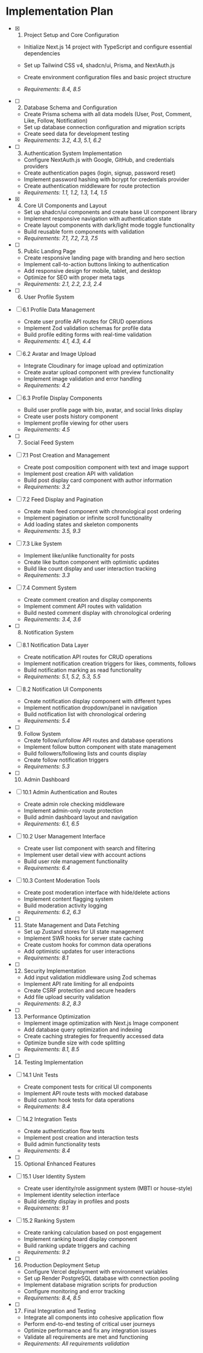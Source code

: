 # Implementation Plan

- [x] 1. Project Setup and Core Configuration










  - Initialize Next.js 14 project with TypeScript and configure essential dependencies
  - Set up Tailwind CSS v4, shadcn/ui, Prisma, and NextAuth.js



  - Create environment configuration files and basic project structure
  - _Requirements: 8.4, 8.5_

- [ ] 2. Database Schema and Configuration
  - Create Prisma schema with all data models (User, Post, Comment, Like, Follow, Notification)
  - Set up database connection configuration and migration scripts
  - Create seed data for development testing
  - _Requirements: 3.2, 4.3, 5.1, 6.2_

- [ ] 3. Authentication System Implementation
  - Configure NextAuth.js with Google, GitHub, and credentials providers
  - Create authentication pages (login, signup, password reset)
  - Implement password hashing with bcrypt for credentials provider
  - Create authentication middleware for route protection
  - _Requirements: 1.1, 1.2, 1.3, 1.4, 1.5_

- [x] 4. Core UI Components and Layout





  - Set up shadcn/ui components and create base UI component library
  - Implement responsive navigation with authentication state
  - Create layout components with dark/light mode toggle functionality
  - Build reusable form components with validation
  - _Requirements: 7.1, 7.2, 7.3, 7.5_

- [ ] 5. Public Landing Page
  - Create responsive landing page with branding and hero section
  - Implement call-to-action buttons linking to authentication
  - Add responsive design for mobile, tablet, and desktop
  - Optimize for SEO with proper meta tags
  - _Requirements: 2.1, 2.2, 2.3, 2.4_

- [ ] 6. User Profile System
- [ ] 6.1 Profile Data Management
  - Create user profile API routes for CRUD operations
  - Implement Zod validation schemas for profile data
  - Build profile editing forms with real-time validation
  - _Requirements: 4.1, 4.3, 4.4_

- [ ] 6.2 Avatar and Image Upload
  - Integrate Cloudinary for image upload and optimization
  - Create avatar upload component with preview functionality
  - Implement image validation and error handling
  - _Requirements: 4.2_

- [ ] 6.3 Profile Display Components
  - Build user profile page with bio, avatar, and social links display
  - Create user posts history component
  - Implement profile viewing for other users
  - _Requirements: 4.5_

- [ ] 7. Social Feed System
- [ ] 7.1 Post Creation and Management
  - Create post composition component with text and image support
  - Implement post creation API with validation
  - Build post display card component with author information
  - _Requirements: 3.2_

- [ ] 7.2 Feed Display and Pagination
  - Create main feed component with chronological post ordering
  - Implement pagination or infinite scroll functionality
  - Add loading states and skeleton components
  - _Requirements: 3.5, 9.3_

- [ ] 7.3 Like System
  - Implement like/unlike functionality for posts
  - Create like button component with optimistic updates
  - Build like count display and user interaction tracking
  - _Requirements: 3.3_

- [ ] 7.4 Comment System
  - Create comment creation and display components
  - Implement comment API routes with validation
  - Build nested comment display with chronological ordering
  - _Requirements: 3.4, 3.6_

- [ ] 8. Notification System
- [ ] 8.1 Notification Data Layer
  - Create notification API routes for CRUD operations
  - Implement notification creation triggers for likes, comments, follows
  - Build notification marking as read functionality
  - _Requirements: 5.1, 5.2, 5.3, 5.5_

- [ ] 8.2 Notification UI Components
  - Create notification display component with different types
  - Implement notification dropdown/panel in navigation
  - Build notification list with chronological ordering
  - _Requirements: 5.4_

- [ ] 9. Follow System
  - Create follow/unfollow API routes and database operations
  - Implement follow button component with state management
  - Build followers/following lists and counts display
  - Create follow notification triggers
  - _Requirements: 5.3_

- [ ] 10. Admin Dashboard
- [ ] 10.1 Admin Authentication and Routes
  - Create admin role checking middleware
  - Implement admin-only route protection
  - Build admin dashboard layout and navigation
  - _Requirements: 6.1, 6.5_

- [ ] 10.2 User Management Interface
  - Create user list component with search and filtering
  - Implement user detail view with account actions
  - Build user role management functionality
  - _Requirements: 6.4_

- [ ] 10.3 Content Moderation Tools
  - Create post moderation interface with hide/delete actions
  - Implement content flagging system
  - Build moderation activity logging
  - _Requirements: 6.2, 6.3_

- [ ] 11. State Management and Data Fetching
  - Set up Zustand stores for UI state management
  - Implement SWR hooks for server state caching
  - Create custom hooks for common data operations
  - Add optimistic updates for user interactions
  - _Requirements: 8.1_

- [ ] 12. Security Implementation
  - Add input validation middleware using Zod schemas
  - Implement API rate limiting for all endpoints
  - Create CSRF protection and secure headers
  - Add file upload security validation
  - _Requirements: 8.2, 8.3_

- [ ] 13. Performance Optimization
  - Implement image optimization with Next.js Image component
  - Add database query optimization and indexing
  - Create caching strategies for frequently accessed data
  - Optimize bundle size with code splitting
  - _Requirements: 8.1, 8.5_

- [ ] 14. Testing Implementation
- [ ] 14.1 Unit Tests
  - Create component tests for critical UI components
  - Implement API route tests with mocked database
  - Build custom hook tests for data operations
  - _Requirements: 8.4_

- [ ] 14.2 Integration Tests
  - Create authentication flow tests
  - Implement post creation and interaction tests
  - Build admin functionality tests
  - _Requirements: 8.4_

- [ ] 15. Optional Enhanced Features
- [ ] 15.1 User Identity System
  - Create user identity/role assignment system (MBTI or house-style)
  - Implement identity selection interface
  - Build identity display in profiles and posts
  - _Requirements: 9.1_

- [ ] 15.2 Ranking System
  - Create ranking calculation based on post engagement
  - Implement ranking board display component
  - Build ranking update triggers and caching
  - _Requirements: 9.2_

- [ ] 16. Production Deployment Setup
  - Configure Vercel deployment with environment variables
  - Set up Render PostgreSQL database with connection pooling
  - Implement database migration scripts for production
  - Configure monitoring and error tracking
  - _Requirements: 8.4, 8.5_

- [ ] 17. Final Integration and Testing
  - Integrate all components into cohesive application flow
  - Perform end-to-end testing of critical user journeys
  - Optimize performance and fix any integration issues
  - Validate all requirements are met and functioning
  - _Requirements: All requirements validation_
